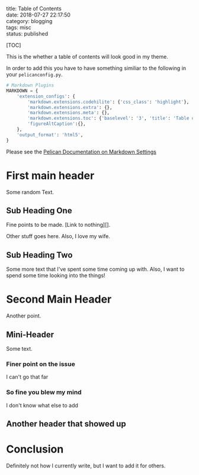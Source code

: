 title: Table of Contents   
date: 2018-07-27 22:17:50  
category: blogging  
tags: misc  
status: published 

[TOC]

This is the  whether a table of contents will look good in my theme.

In order to add this you have to have something similiar to the following in your `pelicanconfig.py`.

```python
# Markdown Plugins
MARKDOWN = {
    'extension_configs': {
        'markdown.extensions.codehilite': {'css_class': 'highlight'},
        'markdown.extensions.extra': {},
        'markdown.extensions.meta': {},
        'markdown.extensions.toc': {'baselevel': '3', 'title': 'Table of Contents'},
        'figureAltCaption':{},
    },
    'output_format': 'html5',
}
```
Please see the [Pelican Documentation on Markdown Settings](http://docs.getpelican.com/en/stable/settings.html)

# First main header
Some random Text. 
## Sub Heading One
Fine points to be made. [Link to nothing][].

Other stuff goes here. Also, I love my wife.

## Sub Heading Two
Some more text that I've spent some time coming up with. Also, I want to spend some time looking into the things!

# Second Main Header
Another point.
## Mini-Header
Some text.
### Finer point on the issue
I can't go that far
### So fine you blew my mind
I don't know what else to add
##  Another header that showed up

# Conclusion
Definitely not how I currently write, but I want to add it for others.